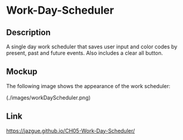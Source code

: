 # Work-Day-Scheduler

## Description

A single day work scheduler that saves user input and color codes by present, past and future events. Also includes a clear all button.

## Mockup

The following image shows the appearance of the work scheduler:

(./images/workDayScheduler.png)

## Link

https://jazgue.github.io/CH05-Work-Day-Scheduler/
